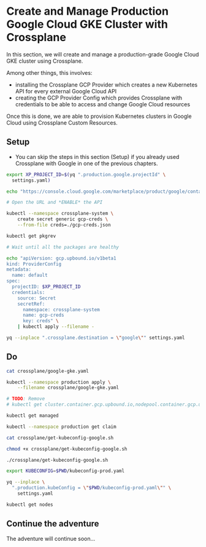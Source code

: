# Create and Manage Production Google Cloud GKE Cluster with Crossplane

In this section, we will create and manage a production-grade Google Cloud GKE cluster using Crossplane.

Among other things, this involves:
* installing the Crossplane GCP Provider which creates a new Kubernetes API for every external Google Cloud API
* creating the GCP Provider Config which provides Crossplane with credentials to be able to access and change Google Cloud resources

Once this is done, we are able to provision Kubernetes clusters in Google Cloud using Crossplane Custom Resources. 

## Setup

* You can skip the steps in this section (Setup) if you already used Crossplane with Google in one of the previous chapters.

```bash
export XP_PROJECT_ID=$(yq ".production.google.projectId" \
  settings.yaml)

echo "https://console.cloud.google.com/marketplace/product/google/container.googleapis.com?project=$XP_PROJECT_ID"

# Open the URL and *ENABLE* the API

kubectl --namespace crossplane-system \
    create secret generic gcp-creds \
    --from-file creds=./gcp-creds.json

kubectl get pkgrev

# Wait until all the packages are healthy

echo "apiVersion: gcp.upbound.io/v1beta1
kind: ProviderConfig
metadata:
  name: default
spec:
  projectID: $XP_PROJECT_ID
  credentials:
    source: Secret
    secretRef:
      namespace: crossplane-system
      name: gcp-creds
      key: creds" \
    | kubectl apply --filename -

yq --inplace ".crossplane.destination = \"google\"" settings.yaml
```

## Do

```bash
cat crossplane/google-gke.yaml

kubectl --namespace production apply \
    --filename crossplane/google-gke.yaml

# TODO: Remove
# kubectl get cluster.container.gcp.upbound.io,nodepool.container.gcp.upbound.io,release.helm.crossplane.io,object.kubernetes.crossplane.io

kubectl get managed

kubectl --namespace production get claim

cat crossplane/get-kubeconfig-google.sh

chmod +x crossplane/get-kubeconfig-google.sh

./crossplane/get-kubeconfig-google.sh

export KUBECONFIG=$PWD/kubeconfig-prod.yaml

yq --inplace \
  ".production.kubeConfig = \"$PWD/kubeconfig-prod.yaml\"" \
    settings.yaml

kubectl get nodes
```

## Continue the adventure

The adventure will continue soon...

